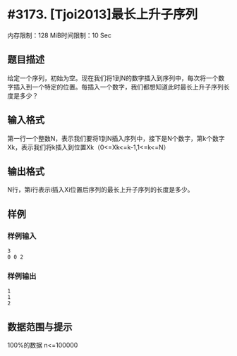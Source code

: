 # #3173. [Tjoi2013]最长上升子序列

内存限制：128 MiB时间限制：10 Sec

## 题目描述

给定一个序列，初始为空。现在我们将1到N的数字插入到序列中，每次将一个数字插入到一个特定的位置。每插入一个数字，我们都想知道此时最长上升子序列长度是多少？

## 输入格式

第一行一个整数N，表示我们要将1到N插入序列中，接下是N个数字，第k个数字Xk，表示我们将k插入到位置Xk（0<=Xk<=k-1,1<=k<=N）

## 输出格式

N行，第i行表示i插入Xi位置后序列的最长上升子序列的长度是多少。

## 样例

### 样例输入

    
    3
    0 0 2
    

### 样例输出

    
    1
    1
    2
    

## 数据范围与提示

100%的数据 n<=100000
